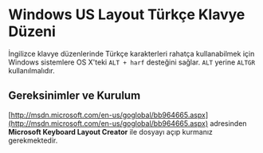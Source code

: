 # Windows US Layout Türkçe Klavye Düzeni

İngilizce klavye düzenlerinde Türkçe karakterleri rahatça kullanabilmek için Windows sistemlere OS X'teki `ALT + harf` desteğini sağlar. `ALT` yerine `ALTGR` kullanılmalıdır.

## Gereksinimler ve Kurulum

[http://msdn.microsoft.com/en-us/goglobal/bb964665.aspx](http://msdn.microsoft.com/en-us/goglobal/bb964665.aspx) adresinden
**Microsoft Keyboard Layout Creator** ile dosyayı açıp kurmanız gerekmektedir.
